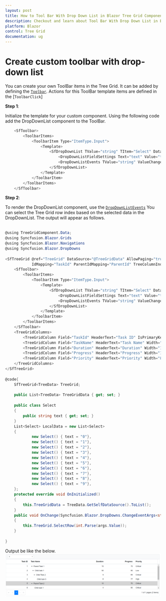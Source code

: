 ```yaml
---
layout: post
title: How to Tool Bar With Drop Down List in Blazor Tree Grid Component | Syncfusion
description: Checkout and learn about Tool Bar With Drop Down List in Blazor Tree Grid component of Syncfusion, and more details.
platform: Blazor
control: Tree Grid
documentation: ug
---
```


# Create custom toolbar with drop-down list

You can create your own ToolBar items in the Tree Grid. It can be added by defining the [`Toolbar`](https://help.syncfusion.com/cr/blazor/Syncfusion.Blazor.TreeGrid.SfTreeGrid-1.html#Syncfusion_Blazor_TreeGrid_SfTreeGrid_1_Toolbar). Actions for this ToolBar template items are defined in the [`ToolbarClick`]

**Step 1**:

Initialize the template for your custom component. Using the following code add the DropDownList component to the ToolBar.

```csharp
    <SfToolbar>
        <ToolbarItems>
            <ToolbarItem Type="ItemType.Input">
                <Template>
                    <SfDropDownList TValue="string" TItem="Select" DataSource=@LocalData Width="200">
                        <DropDownListFieldSettings Text="text" Value="text"> </DropDownListFieldSettings>
                        <DropDownListEvents TValue="string" ValueChange="OnChange" TItem="Select"> </DropDownListEvents>
                    </SfDropDownList>
                </Template>
            </ToolbarItem>
        </ToolbarItems>
    </SfToolbar>
```

**Step 2**:

To render the DropDownList component, use the [`DropDownListEvents`](https://help.syncfusion.com/cr/aspnetcore-blazor/Syncfusion.Blazor.DropDowns.DropDownListEvents-1.html)
You can select the Tree Grid row index based on the selected data in the DropDownList. The output will appear as follows.

```csharp

@using TreeGridComponent.Data;
@using Syncfusion.Blazor.Grids
@using Syncfusion.Blazor.Navigations
@using Syncfusion.Blazor.DropDowns

<SfTreeGrid @ref="TreeGrid" DataSource="@TreeGridData" AllowPaging="true"
            IdMapping="TaskId" ParentIdMapping="ParentId" TreeColumnIndex="1" Height="200">
    <SfToolbar>
        <ToolbarItems>
            <ToolbarItem Type="ItemType.Input">
                <Template>
                    <SfDropDownList TValue="string" TItem="Select" DataSource=@LocalData Width="200">
                        <DropDownListFieldSettings Text="text" Value="text"> </DropDownListFieldSettings>
                        <DropDownListEvents TValue="string" ValueChange="OnChange" TItem="Select"> </DropDownListEvents>
                    </SfDropDownList>
                </Template>
            </ToolbarItem>
        </ToolbarItems>
    </SfToolbar>
    <TreeGridColumns>
        <TreeGridColumn Field="TaskId" HeaderText="Task ID" IsPrimaryKey="true" Width="80" TextAlign="Syncfusion.Blazor.Grids.TextAlign.Right"></TreeGridColumn>
        <TreeGridColumn Field="TaskName" HeaderText="Task Name" Width="160"></TreeGridColumn>
        <TreeGridColumn Field="Duration" HeaderText="Duration" Width="100" TextAlign="Syncfusion.Blazor.Grids.TextAlign.Right"></TreeGridColumn>
        <TreeGridColumn Field="Progress" HeaderText="Progress" Width="100" TextAlign="Syncfusion.Blazor.Grids.TextAlign.Right"></TreeGridColumn>
        <TreeGridColumn Field="Priority" HeaderText="Priority" Width="80"></TreeGridColumn>
    </TreeGridColumns>
</SfTreeGrid>

@code{
    SfTreeGrid<TreeData> TreeGrid;

    public List<TreeData> TreeGridData { get; set; }

    public class Select
    {
        public string text { get; set; }
    }
    List<Select> LocalData = new List<Select>
    {
            new Select() { text = "0"},
            new Select() { text = "1"},
            new Select() { text = "2"},
            new Select() { text = "3"},
            new Select() { text = "4"},
            new Select() { text = "5"},
            new Select() { text = "6"},
            new Select() { text = "7"},
            new Select() { text = "8"},
            new Select() { text = "9"},
    };
    protected override void OnInitialized()
    {
        this.TreeGridData = TreeData.GetSelfDataSource().ToList();
    }
    public void OnChange(Syncfusion.Blazor.DropDowns.ChangeEventArgs<string, Select> args)
    {
        this.TreeGrid.SelectRow(int.Parse(args.Value));
    }

}

```

Output be like the below.
![`Final output`](../images/custom-toolbar-dd.PNG)